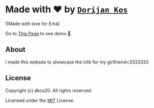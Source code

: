 # Made with ❤️ by [`Dorijan Kos`](github.com/dkos20)

![Made with love for Ema]



Go to [This Page](https://dkos20.github.io/Gf_website/) to see demo 🙂.

## About
I made this website to showcase the lofe for my girlfriend<3333333


## License

Copyright (c) dkos20. All rights reserved.

Licensed under the [MIT](LICENSE) License.
